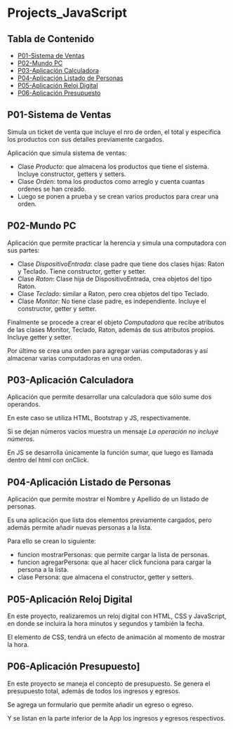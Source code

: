 # Projects_JavaScript

## Tabla de Contenido

* [P01-Sistema de Ventas](#sistemaventas)
* [P02-Mundo PC](#mundoPC)
* [P03-Aplicación Calculadora](#appCalculadora)
* [P04-Aplicación Listado de Personas](#appPersonas)
* [P05-Aplicación Reloj Digital](#appReloj)
* [P06-Aplicación Presupuesto](#appPresupuesto)

## P01-Sistema de Ventas

Simula un ticket de venta que incluye el nro de orden, el total y especifica los productos con sus detalles previamente cargados.

Aplicación que simula sistema de ventas:
* Clase _Producto_: que almacena los productos que tiene el sistema. Incluye constructor, getters y setters.
* Clase _Orden_: toma los productos como arreglo y cuenta cuantas ordenes se han creado.
* Luego se ponen a prueba y se crean varios productos para crear una orden.

## P02-Mundo PC

Aplicación que permite practicar la herencia y simula una computadora con sus partes:
* Clase _DispositivoEntrada_: clase padre que tiene dos clases hijas: Raton y Teclado. Tiene constructor, getter y setter.
* Clase _Raton_: Clase hija de DispositivoEntrada, crea objetos del tipo Raton.
* Clase _Teclado_: similar a Raton, pero crea objetos del tipo Teclado.
* Clase _Monitor_: No tiene clase padre, es independiente. Incluye el constructor, getter y setter.

Finalmente se procede a crear el objeto _Computadora_ que recibe atributos de las clases Monitor, Teclado, Raton, además de sus atributos propios. Incluye getter y setter.

Por último se crea una orden para agregar varias computadoras y así almacenar varias computadoras en una orden.

## P03-Aplicación Calculadora

Aplicación que permite desarrollar una calculadora que sólo sume dos operandos.

En este caso se utiliza HTML, Bootstrap y JS, respectivamente.

Si se dejan números vacíos muestra un mensaje _La operación no incluye números_.

En JS se desarrolla únicamente la función sumar, que luego es llamada dentro del html con onClick.

## P04-Aplicación Listado de Personas

Aplicación que permite mostrar el Nombre y Apellido de un listado de personas.

Es una aplicación que lista dos elementos previamente cargados, pero además permite añadir nuevas personas a la lista.

Para ello se crean lo siguiente:
* funcion mostrarPersonas: que permite cargar la lista de personas.
* funcion agregarPersona: que al hacer click funciona para cargar la persona a la lista.
* clase Persona: que almacena el constructor, getter y setters.

## P05-Aplicación Reloj Digital

En este proyecto, realizaremos un reloj digital con HTML, CSS y JavaScript, en donde se incluira la hora minutos y segundos y también la fecha. 

El elemento de CSS, tendrá un efecto de animación al momento de mostrar la hora.

## P06-Aplicación Presupuesto]

En este proyecto se maneja el concepto de presupuesto. Se genera el presupuesto total, además de todos los ingresos y egresos.

Se agrega un formulario que permite añadir un egreso o egreso.

Y se listan en la parte inferior de la App los ingresos y egresos respectivos.
